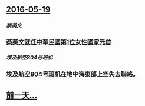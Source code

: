 ## [2016-05-19](/zh/news/2016/05/19/index.md)

##### 蔡英文
### [蔡英文就任中華民國第1位女性國家元首](/zh/news/2016/05/19/蔡英文就任中華民國第1位女性國家元首.md)
##### 埃及航空804号班机
### [埃及航空804号班机在地中海東部上空失去聯絡。 ](/zh/news/2016/05/19/埃及航空804号班机在地中海東部上空失去聯絡.md)
## [前一天...](/zh/news/2016/05/18/index.md)

